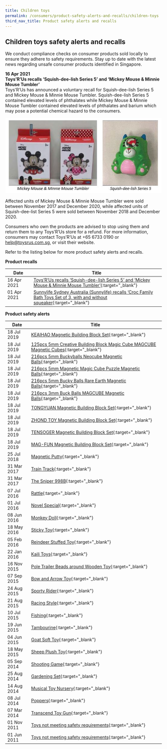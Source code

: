 ```yaml
---
title: Children toys
permalink: /consumers/product-safety-alerts-and-recalls/children-toys
third_nav_title: Product safety alerts and recalls
---
```

## Children toys safety alerts and recalls
We conduct compliance checks on consumer products sold locally to ensure they adhere to safety requirements. Stay up to date with the latest news regarding unsafe consumer products identified in Singapore.

**16 Apr 2021**<br>
**Toys’R’Us recalls ‘Squish-dee-lish Series 5’ and ‘Mickey Mouse & Minnie Mouse Tumbler’**<br>
Toys’R’Us has announced a voluntary recall for Squish-dee-lish Series 5 and Mickey Mouse & Minnie Mouse Tumbler. Squish-dee-lish Series 5 contained elevated levels of phthalates while Mickey Mouse & Minnie Mouse Tumbler contained elevated levels of phthalates and barium which may pose a potential chemical hazard to the consumers.

<img src="/images/product-safety-alerts-and-recalls/children-toys/toysrus-recalls-squish-dee-lish-series-5-and-mickey-mouse-and-minnie-mouse-tumbler.jpg" alt="Toys R Us Squish-dee-lish Series 5 and Mickey Mouse & Minnie Mouse Tumbler" style="width:524px;height:242px;"><br>

Affected units of Mickey Mouse & Minnie Mouse Tumbler were sold between November 2017 and December 2020, while affected units of Squish-dee-list Series 5 were sold between November 2018 and December 2020.

Consumers who own the products are advised to stop using them and return them to any Toys’R’Us store for a refund. For more information, consumers may contact Toys’R’Us at +65 6733 0190 or help@toysrus.com.sg, or visit their website.

Refer to the listing below for more product safety alerts and recalls.

**Product recalls** 

|Date|Title|
|---|---|
|16 Apr 2021|[Toys’R’Us recalls ‘Squish-dee-lish Series 5’ and ‘Mickey Mouse & Minnie Mouse Tumbler’](/consumers/03-product-safety-alerts-and-recalls/children-toys/children-toys-recall-2021-04-16-toysrus-recalls-squish-dee-lish-series-5-and-mickey-mouse-and-minnie-mouse-tumbler.pdf){:target="_blank"}|
|01 Apr 2021 &nbsp; &nbsp; &nbsp; &nbsp; &nbsp; &nbsp; |[Sunnylife Sydney Australia (Sunnylife) recalls ‘Croc Family Bath Toys Set of 3, with and without squeaker](/consumers/03-product-safety-alerts-and-recalls/children-toys/children-toys-recall-2021-04-01-sunnylife-sydney-australia-sunnylife-recalls-croc-family-bath-toys-set-of-3-with-and-without-squeaker.pdf){:target="_blank"}|

**Product safety alerts**

|Date|Title|
|---|---|
|18 Jul 2019|[KEAIHAO Magnetic Building Block Set](/consumers/03-product-safety-alerts-and-recalls/children-toys/children-toys-alert-2019-07-18-keaihao-magnetic-building-block-set.pdf){:target="_blank"}|
|18 Jul 2019|[125pcs 5mm Creative Building Block Magic Cube MAGCUBE Magnetic Cubes](/consumers/03-product-safety-alerts-and-recalls/children-toys/children-toys-alert-2019-07-18-125pcs-5mm-creative-building-block-magic-cube-magcube-magnetic-cubes.pdf){:target="_blank"}|
|18 Jul 2019|[216pcs 5mm Buckyballs Neocube Magnetic Balls](/consumers/03-product-safety-alerts-and-recalls/children-toys/children-toys-alert-2019-07-18-216pcs-5mm-buckyballs-neocube-magnetic-balls.pdf){:target="_blank"}|
|18 Jul 2019|[216pcs 5mm Magnetic Magic Cube Puzzle Magnetic Balls](/consumers/03-product-safety-alerts-and-recalls/children-toys/children-toys-alert-2019-07-18-216pcs-5mm-magnetic-magic-cube-puzzle-magnetic-balls.pdf){:target="_blank"}|
|18 Jul 2019|[216pcs 5mm Bucky Balls Rare Earth Magnetic Balls](/consumers/03-product-safety-alerts-and-recalls/children-toys/children-toys-alert-2019-07-18-216pcs-5mm-bucky-balls-rare-earth-magnetic-balls.pdf){:target="_blank"}|
|18 Jul 2019|[216pcs 3mm Buck Balls MAGCUBE Magnetic Balls](/consumers/03-product-safety-alerts-and-recalls/children-toys/children-toys-alert-2019-07-18-216pcs-3mm-buck-balls-magcube-magnetic-balls.pdf){:target="_blank"}|
|18 Jul 2019|[TONGYUAN Magnetic Building Block Set](/consumers/03-product-safety-alerts-and-recalls/children-toys/children-toys-alert-2019-07-18-tongyuan-magnetic-building-block-set.pdf){:target="_blank"}|
|18 Jul 2019|[ZHOND TOY Magnetic Building Block Set](/consumers/03-product-safety-alerts-and-recalls/children-toys/children-toys-alert-2019-07-18-zhond-toy-magnetic-building-block-set.pdf){:target="_blank"}|
|18 Jul 2019|[TENSOGER Magnetic Building Block Set](/consumers/03-product-safety-alerts-and-recalls/children-toys/children-toys-alert-2019-07-18-tensoger-magnetic-building-block-set.pdf){:target="_blank"}|
|18 Jul 2019|[MAG-FUN Magnetic Building Block Set](/consumers/03-product-safety-alerts-and-recalls/children-toys/children-toys-alert-2019-07-18-mag-fun-magnetic-building-block-set.pdf){:target="_blank"}|
|25 Jul 2018|[Magnetic Putty](/consumers/03-product-safety-alerts-and-recalls/children-toys/children-toys-alert-2018-07-25-magnetic-putty.pdf){:target="_blank"}|
|31 Mar 2017|[Train Track](/consumers/03-product-safety-alerts-and-recalls/children-toys/children-toys-alert-2017-03-31-train-track.pdf){:target="_blank"}|
|31 Mar 2017|[The Sniper 998B](/consumers/03-product-safety-alerts-and-recalls/children-toys/children-toys-alert-2017-03-31-the-sniper-998b.pdf){:target="_blank"}|
|07 Jul 2016|[Rattle](/consumers/03-product-safety-alerts-and-recalls/children-toys/children-toys-alert-2016-07-07-rattle.pdf){:target="_blank"}|
|01 Jul 2016|[Novel Special](/consumers/03-product-safety-alerts-and-recalls/children-toys/children-toys-alert-2016-07-01-novel-special.pdf){:target="_blank"}|
|08 Jun 2016|[Monkey Doll](/consumers/03-product-safety-alerts-and-recalls/children-toys/children-toys-alert-2016-06-08-monkey-doll.pdf){:target="_blank"}|
|18 May 2016|[Sticky Toy](/consumers/03-product-safety-alerts-and-recalls/children-toys/children-toys-alert-2016-05-18-sticky-toy.pdf){:target="_blank"}|
|05 Feb 2016|[Reindeer Stuffed Toy](/consumers/03-product-safety-alerts-and-recalls/children-toys/children-toys-alert-2016-02-05-reindeer-stuffed-toy.pdf){:target="_blank"}|
|22 Jan 2016|[Kaili Toys](/consumers/03-product-safety-alerts-and-recalls/children-toys/children-toys-alert-2016-01-22-kaili-toys.pdf){:target="_blank"}|
|16 Nov 2015|[Pole Trailer Beads around Wooden Toy](/consumers/03-product-safety-alerts-and-recalls/children-toys/children-toys-alert-2016-11-16-pole-trailer-beads-around-wooden-toy.pdf){:target="_blank"}|
|07 Sep 2015|[Bow and Arrow Toy](/consumers/03-product-safety-alerts-and-recalls/children-toys/children-toys-alert-2015-09-07-bow-and-arrow-toy.pdf){:target="_blank"}|
|24 Aug 2015|[Sporty Rider](/consumers/03-product-safety-alerts-and-recalls/children-toys/children-toys-alert-2015-08-24-sporty-rider.pdf){:target="_blank"}|
|21 Aug 2015|[Racing Style](/consumers/03-product-safety-alerts-and-recalls/children-toys/children-toys-alert-2015-08-21-racing-style.pdf){:target="_blank"}|
|10 Jul 2015|[Fishing](/consumers/03-product-safety-alerts-and-recalls/children-toys/children-toys-alert-2015-07-10-fishing.pdf){:target="_blank"}|
|19 Jun 2015|[Tambourine](/consumers/03-product-safety-alerts-and-recalls/children-toys/children-toys-alert-2015-06-19-tambourine.pdf){:target="_blank"}|
|04 Jun 2015|[Goat Soft Toy](/consumers/03-product-safety-alerts-and-recalls/children-toys/children-toys-alert-2015-06-04-goat-soft-toy.pdf){:target="_blank"}|
|18 May 2015|[Sheep Plush Toy](/consumers/03-product-safety-alerts-and-recalls/children-toys/children-toys-alert-2015-05-18-sheep-plush-toy.pdf){:target="_blank"}|
|05 Sep 2014|[Shooting Game](/consumers/03-product-safety-alerts-and-recalls/children-toys/children-toys-alert-2014-09-05-shooting-game.pdf){:target="_blank"}|
|25 Aug 2014|[Gardening Set](/consumers/03-product-safety-alerts-and-recalls/children-toys/children-toys-alert-2014-08-25-gardening-set.pdf){:target="_blank"}|
|14 Aug 2014|[Musical Toy Nursery](/consumers/03-product-safety-alerts-and-recalls/children-toys/children-toys-alert-2014-08-14-musical-toy-nursery.pdf){:target="_blank"}|
|08 Jul 2014|[Poppers](/consumers/03-product-safety-alerts-and-recalls/children-toys/children-toys-alert-2014-07-08-poppers.pdf){:target="_blank"}|
|07 Mar 2014|[Transcend Toy Gun](/consumers/03-product-safety-alerts-and-recalls/children-toys/children-toys-alert-2014-03-07-transcend-toy-gun.pdf){:target="_blank"}|
|01 Nov 2011|[Toys not meeting safety requirements](/consumers/03-product-safety-alerts-and-recalls/children-toys/children-toys-alert-2011-11-01-toys-not-meeting-safety-requirements.pdf){:target="_blank"}|
|01 Jun 2011|[Toys not meeting safety requirements](/consumers/03-product-safety-alerts-and-recalls/children-toys/children-toys-alert-2011-06-01-toys-not-meeting-safety-requirements2.pdf){:target="_blank"}|
